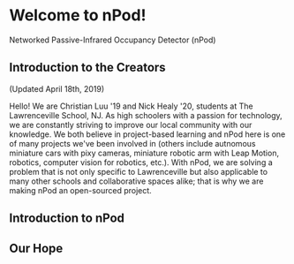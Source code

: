 # Welcome to nPod!
Networked Passive-Infrared Occupancy Detector (nPod)
## Introduction to the Creators
(Updated April 18th, 2019)

Hello! We are Christian Luu '19 and Nick Healy '20, students at The Lawrenceville School, NJ. As high schoolers with a passion for technology, we are constantly striving to improve our local community with our knowledge. We both believe in project-based learning and nPod here is one of many projects we've been involved in (others include autnomous miniature cars with pixy cameras, miniature robotic arm with Leap Motion, robotics, computer vision for robotics, etc.). With nPod, we are solving a problem that is not only specific to Lawrenceville but also applicable to many other schools and collaborative spaces alike; that is why we are making nPod an open-sourced project.

## Introduction to nPod

## Our Hope
